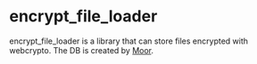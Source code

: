 # encrypt_file_loader

encrypt_file_loader is a library that can store files encrypted with webcrypto.
The DB is created by [Moor](https://moor.simonbinder.eu/).

